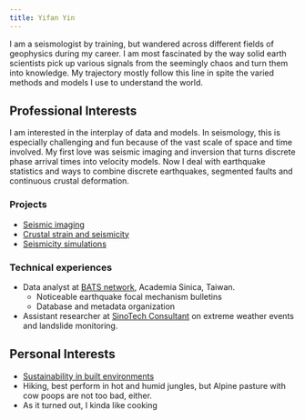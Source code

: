 ```yaml
---
title: Yifan Yin
---
```


I am a seismologist by training, but wandered across different fields of geophysics during my career. I am most fascinated by the way solid earth scientists pick up various signals from the seemingly chaos and turn them into knowledge. My trajectory mostly follow this line in spite the varied methods and models I use to understand the world.

## Professional Interests
I am interested in the interplay of data and models. In seismology, this is especially challenging and fun because of the vast scale of space and time involved. My first love was seismic imaging and inversion that turns discrete phase arrival times into velocity models. Now I deal with earthquake statistics and ways to combine discrete earthquakes, segmented faults and continuous crustal deformation.

### Projects
- [Seismic imaging](notes/prj-banana-donut.md)
- [Crustal strain and seismicity](notes/prj-tempmatch.md)
- [Seismicity simulations](notes/prj-eqsim.md)

### Technical experiences
- Data analyst at [BATS network](https://bats.earth.sinica.edu.tw/), Academia Sinica, Taiwan.
    - Noticeable earthquake focal mechanism bulletins
    - Database and metadata organization
- Assistant researcher at [SinoTech Consultant](https://www.sinotech.org.tw/) on extreme weather events and landslide monitoring.

## Personal Interests
- [Sustainability in built environments](notes/better%20built%20environmemt.md)
- Hiking, best perform in hot and humid jungles, but Alpine pasture with cow poops are not too bad, either.
- As it turned out, I kinda like cooking
